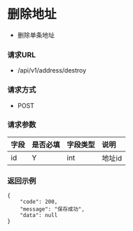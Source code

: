 # 删除地址

* 删除单条地址

### 请求URL

* /api/v1/address/destroy

### 请求方式
* POST


### 请求参数

| 字段 | 是否必填 | 字段类型       | 说明   |
|:---|:-----|:-----------|:-----|
| id | Y    | int | 地址id |


### 返回示例

```
{
    "code": 200,
    "message": "保存成功",
    "data": null
}
```
